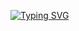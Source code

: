 <a href="https://git.io/typing-svg"><img src="https://readme-typing-svg.demolab.com?font=Fira+Code&weight=200&pause=1000&color=1DB625&background=FF000000&width=435&lines=Hello%2C+i'm+Arshia...++(Loading);Welcom+to+my+profile.;Check+out+my+projects." alt="Typing SVG" /></a>
<!--
**arshia-kh26/arshia-kh26** is a ✨ _special_ ✨ repository because its `README.md` (this file) appears on your GitHub profile.

## Hi there 👋
Here are some ideas to get you started:

- 🔭 I’m currently working on ...
- 🌱 I’m currently learning ...
- 👯 I’m looking to collaborate on ...
- 🤔 I’m looking for help with ...
- 💬 Ask me about ...
- 📫 How to reach me: ...
- 😄 Pronouns: ...
- ⚡ Fun fact: ...
-->
